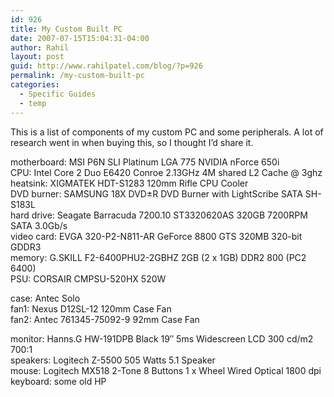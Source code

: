 ```yaml
---
id: 926
title: My Custom Built PC
date: 2007-07-15T15:04:31-04:00
author: Rahil
layout: post
guid: http://www.rahilpatel.com/blog/?p=926
permalink: /my-custom-built-pc
categories:
  - Specific Guides
  - temp
---
```

This is a list of components of my custom PC and some peripherals. A lot of research went in when buying this, so I thought I&#8217;d share it.

motherboard: MSI P6N SLI Platinum LGA 775 NVIDIA nForce 650i  
CPU: Intel Core 2 Duo E6420 Conroe 2.13GHz 4M shared L2 Cache @ 3ghz  
heatsink: XIGMATEK HDT-S1283 120mm Rifle CPU Cooler  
DVD burner: SAMSUNG 18X DVD±R DVD Burner with LightScribe SATA SH-S183L  
hard drive: Seagate Barracuda 7200.10 ST3320620AS 320GB 7200RPM SATA 3.0Gb/s  
video card: EVGA 320-P2-N811-AR GeForce 8800 GTS 320MB 320-bit GDDR3  
memory: G.SKILL F2-6400PHU2-2GBHZ 2GB (2 x 1GB) DDR2 800 (PC2 6400)  
PSU: CORSAIR CMPSU-520HX 520W

case: Antec Solo  
fan1: Nexus D12SL-12 120mm Case Fan  
fan2: Antec 761345-75092-9 92mm Case Fan

monitor: Hanns.G HW-191DPB Black 19&#8243; 5ms Widescreen LCD 300 cd/m2 700:1  
speakers: Logitech Z-5500 505 Watts 5.1 Speaker  
mouse: Logitech MX518 2-Tone 8 Buttons 1 x Wheel Wired Optical 1800 dpi  
keyboard: some old HP